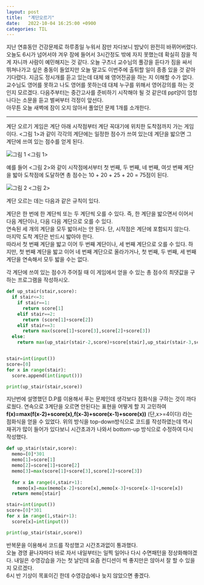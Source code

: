 ```yaml
---
layout: post
title:  "계단오르기"
date:   2022-10-04 16:25:00 +0900
categories: TIL
---
```


지난 연휴동안 건강문제로 하루종일 누워서 잠만 자다보니 밤낮이 완전히 바뀌어버렸다. 오늘도 6시가 넘어서야 겨우 잠에 들어서 3시간정도 밖에 자지 못했는데 확실히 잠을 적게 자니까 사람이 예민해지는 것 같다. 오늘 구츠너 교수님의 풀강을 듣다가 짐을 싸서 뛰쳐나가고 싶은 충동이 들었지만 오늘 말고도 이번주에 출튀할 일이 종종 있을 것 같아 기다렸다. 지금도 정시개를 듣고 있는데 대체 왜 영어전공을 하는 지 이해할 수가 없다. 교수님도 영어를 못하고 나도 영어를 못하는데 대체 누구를 위해서 영어강의를 하는 것인지 모르겠다. 다음주부터는 중간고사를 준비하기 시작해야 될 것 같은데 ppt양이 엄청나다는 소문을 듣고 벌써부터 걱정이 앞선다.  
아무튼 오늘 새벽에 잠이 오지 않아서 풀었던 문제 1개를 소개한다.


***


계단 오르기 게임은 계단 아래 시작점부터 계단 꼭대기에 위치한 도착점까지 가는 게임이다. <그림 1>과 같이 각각의 계단에는 일정한 점수가 쓰여 있는데 계단을 밟으면 그 계단에 쓰여 있는 점수를 얻게 된다.  


![그림 1](https://upload.acmicpc.net/7177ea45-aa8d-4724-b256-7b84832c9b97/-/preview/)
<그림 1>  

예를 들어 <그림 2>와 같이 시작점에서부터 첫 번째, 두 번째, 네 번째, 여섯 번째 계단을 밟아 도착점에 도달하면 총 점수는 10 + 20 + 25 + 20 = 75점이 된다.  


![그림 2](https://upload.acmicpc.net/f00b6121-1c25-492e-9bc0-d96377c586b0/-/preview/)
<그림 2>  

계단 오르는 데는 다음과 같은 규칙이 있다.  

계단은 한 번에 한 계단씩 또는 두 계단씩 오를 수 있다. 즉, 한 계단을 밟으면서 이어서 다음 계단이나, 다음 다음 계단으로 오를 수 있다.  
연속된 세 개의 계단을 모두 밟아서는 안 된다. 단, 시작점은 계단에 포함되지 않는다.  
마지막 도착 계단은 반드시 밟아야 한다.  
따라서 첫 번째 계단을 밟고 이어 두 번째 계단이나, 세 번째 계단으로 오를 수 있다. 하지만, 첫 번째 계단을 밟고 이어 네 번째 계단으로 올라가거나, 첫 번째, 두 번째, 세 번째 계단을 연속해서 모두 밟을 수는 없다.  

각 계단에 쓰여 있는 점수가 주어질 때 이 게임에서 얻을 수 있는 총 점수의 최댓값을 구하는 프로그램을 작성하시오.  

```python
def up_stair(stair,score):
  if stair<=3:
    if stair==1:
      return score[1]
    elif stair==2:
      return (score[1]+score[2])
    elif stair==3:
      return max(score[1]+score[3],score[2]+score[3])
  else:
    return max(up_stair(stair-2,score)+score[stair],up_stair(stair-3,score)+score[stair-1]+score[stair])


stair=int(input())
score=[0]
for x in range(stair):
  score.append(int(input()))

print(up_stair(stair,score))
```
지난번에 설명했던 D.P를 이용해서 푸는 문제인데 생각보다 점화식을 구하는 것이 까다로웠다. 연속으로 3계단을 오르면 안된다는 표현을 어떻게 할 지 고민하여 
__f(x)=max(f(x-2)+score(x),f(x-3)+score(x-1)+score(x))__  (단,x>=4이다) 라는 점화식을 얻을 수 있었다.
위의 방식을 top-down방식으로 코드를 작성하였는데 역시 재귀가 많이 들어가 있다보니 시간초과가 나와서 bottom-up 방식으로 수정하여 다시 작성했다.

```python
def up_stair(stair,score):
  memo=[0]*301
  memo[1]=score[1]
  memo[2]=score[1]+score[2]
  memo[3]=max(score[1]+score[3],score[2]+score[3])
  
  for x in range(4,stair+1):
    memo[x]=max(memo[x-2]+score[x],memo[x-3]+score[x-1]+score[x])
  return memo[stair]

stair=int(input())
score=[0]*301
for x in range(1,stair+1):
  score[x]=int(input())

print(up_stair(stair,score))
```
반복문을 이용해서 코드를 작성했고 시간초과없이 통과했다.  
오늘 경영 끝나자마다 바로 자서 내일부터는 일찍 일어나 다시 수면패턴을 정상화해야겠다. 내일은 수영강습을 가는 첫 날인데 요즘 컨디션이 썩 좋지만은 않아서 잘 할 수 있을지 모르겠다.  
6시 반 기상이 목표이긴 한데 수영강습에나 늦지 않았으면 좋겠다.